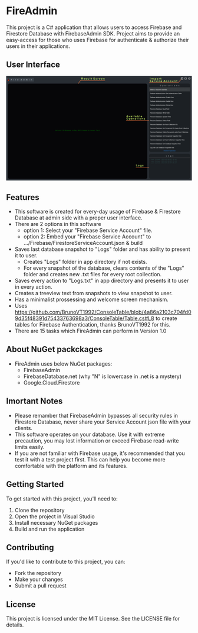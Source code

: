 ﻿# FireAdmin

This project is a C# application that allows users to access Firebase and Firestore Database with FirebaseAdmin SDK. 
Project aims to provide an easy-access for those who uses Firebase for authenticate & authorize their users in their applications.

## User Interface

![alt text](./Assets/FireAdmin_UI.png)

## Features

- This software is created for every-day usage of Firebase & Firestore Database at admin side with a proper user interface.
- There are 2 options in this software
	* option 1: Select your "Firebase Service Account" file.
	* option 2: Embed your "Firebase Service Account" to .../Firebase/FirestoreServiceAccount.json & build
- Saves last database snapshot to "Logs" folder and has ability to present it to user. 
	* Creates "Logs" folder in app directory if not exists. 
	* For every snapshot of the database, clears contents of the "Logs" folder and creates new .txt files for every root collection.
- Saves every action to "Logs.txt" in app directory and presents it to user in every action.
- Creates a treeview text from snapshots to view snapshot to user.
- Has a minimalist prossessing and welcome screen mechanism.
- Uses  https://github.com/BrunoVT1992/ConsoleTable/blob/4a86a2103c704fd09d35f48391d75433763698a3/ConsoleTable/Table.cs#L8 to create tables for Firebase Authentication, thanks BrunoVT1992 for this.
- There are 15 tasks which FireAdmin can perform in Version 1.0 

## About NuGet packckages

- FireAdmin uses below NuGet packages:
	* FirebaseAdmin
	* FirebaseDatabase.net (why "N" is lowercase in .net is a mystery)
	* Google.Cloud.Firestore

## Imortant Notes

- Please remamber that FirebaseAdmin bypasses all security rules in 
  Firestore Database, never share your Service Account json file with your clients.
- This software operates on your database. Use it with extreme precaution,
  you may lost information or exceed Firebase read-write limits easily.
- If you are not familiar with Firebase usage, it's recommended that you test 
  it with a test project first. This can help you become more comfortable with 
  the platform and its features.

## Getting Started

To get started with this project, you'll need to:

1. Clone the repository
2. Open the project in Visual Studio
3. Install necessary NuGet packages
4. Build and run the application 

## Contributing

If you'd like to contribute to this project, you can:

- Fork the repository
- Make your changes
- Submit a pull request

## License

This project is licensed under the MIT License. See the LICENSE file for details.
